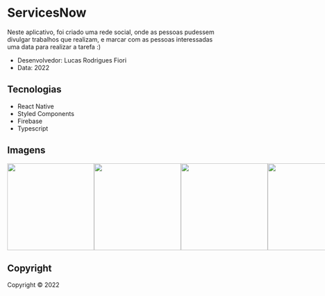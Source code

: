 # ServicesNow

Neste aplicativo, foi criado uma rede social, onde as pessoas pudessem divulgar trabalhos que realizam, e marcar com as pessoas interessadas uma data para realizar a tarefa :)

- Desenvolvedor: Lucas Rodrigues Fiori
- Data: 2022

## Tecnologias

- React Native
- Styled Components
- Firebase
- Typescript

## Imagens

<div style="display:flex">
<img src="https://i.imgur.com/ZwJmvkm.jpg" width="200px"/>
<img src="https://i.imgur.com/yo1BpK4.jpg" width="200px"/>
<img src="https://i.imgur.com/OWVKeSV.jpg" width="200px"/>
<img src="https://i.imgur.com/e27YS4v.jpg" width="200px"/>
<img src="https://i.imgur.com/asb20gz.jpg" width="200px"/>
<img src="https://i.imgur.com/YrDoSjj.jpg" width="200px"/>
</div>

## Copyright
Copyright © 2022
